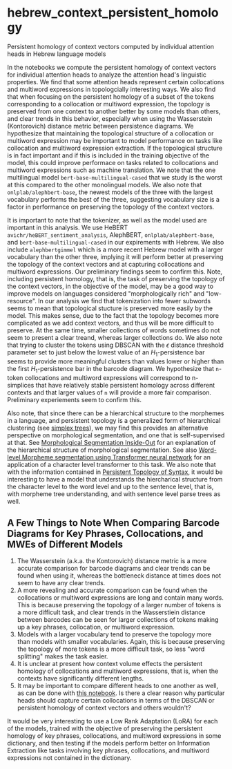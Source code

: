 # hebrew_context_persistent_homology
Persistent homology of context vectors computed by individual attention heads in Hebrew language models

In the notebooks we compute the persistent homology of context vectors for individual attention heads to analyze the attention head's linguistic properties. We find that some attention heads represent certain collocations and multiword expressions in topologcially interesting ways. We also find that when focusing on the persistent homology of a subset of the tokens corresponding to a collocation or multiword expression, the topology is preserved from one context to another better by some models than others, and clear trends in this behavior, especially when using the Wasserstein (Kontorovich) distance metric between persistence diagrams. We hypothesize that maintaining the topological structure of a collocation or multiword expression may be important to model performance on tasks like collocation and multiword expression extraction. If the topological structure is in fact important and if this is included in the training objective of the model, this could improve performace on tasks related to collocations and multiword expressions such as machine translation. We note that the one multilingual model `bert-base-multilingual-cased` that we study is the worst at this compared to the other monolingual models. We also note that `onlplab/alephbert-base`, the newest models of the three with the largest vocabulary performs the best of the three, suggesting vocabulary size is a factor in performance on preserving the topology of the context vectors. 

It is important to note that the tokenizer, as well as the model used are important in this analysis. We use HeBERT `avichr/heBERT_sentiment_analysis`, AlephBERT, `onlplab/alephbert-base`, and `bert-base-multilingual-cased` in our expirements with Hebrew. We also include `alephbertgimmel` which is a more recent Hebrew model with a larger vocabulary than the other three, implying it will perform better at preserving the topology of the context vectors and at capturing collocations and multiword expressions. Our preliminary findings seem to confirm this. Note, including persistent homology, that is, the task of preserving the topology of the context vectors, in the objective of the model, may be a good way to improve models on languages considered "morphologically rich" and "low-resource". In our analysis we find that tokenization into fewer subwords seems to mean that topological stucture is preserved more easily by the model. This makes sense, due to the fact that the topology becomes more complicated as we add context vectors, and thus will be more difficult to preserve. At the same time, smaller collections of words sometimes do not seem to present a clear treand, whereas larger collections do. We also note that trying to cluster the tokens using DBSCAN with the $\epsilon$ distance threshold parameter set to just below the lowest value of an $H_1$-persistence bar seems to provide more meaningful clusters than values lower or higher than the first $H_1$-persistence bar in the barcode diagram. We hypothesize that `n`-token collocations and multiword expressions will correspond to n-simplices that have relatively stable persistent homology across different contexts and that larger values of `n` will provide a more fair comparison. Preliminary experiements seem to confirm this. 

Also note, that since there can be a hierarchical structure to the morphemes in a language, and persistent topology is a generalized form of hierarchical clustering (see [simplex trees](https://gudhi.inria.fr/python/latest/simplex_tree_ref.html)), we may find this provides an alternative perspective on morphological segmentation, and one that is self-supervised at that. See [Morphological Segmentation Inside-Out](https://arxiv.org/pdf/1911.04916v2.pdf) for an explanation of the hierarchical structure of morphological segmentation. See also [Word-level Morpheme segmentation using Transformer neural network](https://aclanthology.org/2022.sigmorphon-1.15.pdf) for an application of a character level transformer to this task. We also note that with the information contained in [Persistent Topology of Syntax](https://arxiv.org/abs/1507.05134v1), it would be interesting to have a model that understands the hiercharical structure from the character level to the word level and up to the sentence level, that is, with morpheme tree understanding, and with sentence level parse trees as well. 

## A Few Things to Note When Comparing Barcode Diagrams for Key Phrases, Collocations, and MWEs of Different Models

1. The Wasserstein (a.k.a. the Kontorovich) distance metric is a more accurate comparison for barcode diagrams and clear trends can be found when using it, whereas the bottleneck distance at times does not seem to have any clear trends. 
2. A more revealing and accurate comparison can be found when the collocations or multiword expressions are long and contain many words. This is because preserving the topology of a larger number of tokens is a more difficult task, and clear trends in the Wasserstiein distance between barcodes can be seen for larger collections of tokens making up a key phrases, collocation, or multiword expression. 
3. Models with a larger vocabulary tend to preserve the topology more than models with smaller vocabularies. Again, this is because preserving the topology of more tokens is a more difficult task, so less "word splitting" makes the task easier. 
4. It is unclear at present how context volume effects the persistent homology of collocations and multiword expressions, that is, when the contexts have significantly different lengths.
5. It may be important to compare different heads to one another as well, as can be done with [this notebook](https://github.com/Amelie-Schreiber/hebrew_context_persistent_homology/blob/main/alephbertgimmel_TurkuNLP_compare_distance_matrix_2.ipynb). Is there a clear reason why particular heads should capture certain collocations in terms of the DBSCAN or persistent homology of context vectors and others wouldn't?


It would be very interesting to use a Low Rank Adaptation (LoRA) for each of the models, trained with the objective of preserving the persistent homology of key phrases, collocations, and multiword expressions in some dictionary, and then testing if the models perform better on Information Extraction like tasks involving key phrases, collocations, and multiword expressions not contained in the dictionary. 
